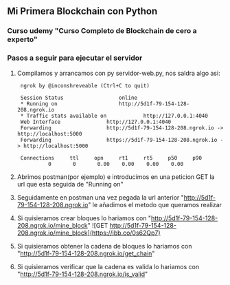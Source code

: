 ## Mi Primera Blockchain con Python
### Curso udemy "Curso Completo de Blockchain de cero a experto"
### Pasos a seguir para ejecutar el servidor
1. Compilamos y arrancamos con py servidor-web.py, nos saldra algo asi:

		ngrok by @inconshreveable (Ctrl+C to quit)

		Session Status 					online  
		* Running on 					http://5d1f-79-154-128-208.ngrok.io    
		* Traffic stats available on 			http://127.0.0.1:4040
		Web Interface  				http://127.0.0.1:4040 
		Forwarding     				http://5d1f-79-154-128-208.ngrok.io -> http://localhost:5000
		Forwarding     				https://5d1f-79-154-128-208.ngrok.io -> http://localhost:5000

	    Connections     ttl     opn     rt1     rt5     p50     p90
			   	 0       0       0.00    0.00    0.00    0.00 
	
2. Abrimos postman(por ejemplo) e introducimos en una peticion GET la url que esta seguida de "Running on"
3. Seguidamente en postman una vez pegada la url anterior "http://5d1f-79-154-128-208.ngrok.io" le añadimos el metodo que queramos realizar
4. Si quisieramos crear bloques lo hariamos con "http://5d1f-79-154-128-208.ngrok.io/mine_block"
![GET http://5d1f-79-154-128-208.ngrok.io/mine_block](https://ibb.co/0s62Qp7)

5. Si quisieramos obtener la cadena de bloques lo hariamos con "http://5d1f-79-154-128-208.ngrok.io/get_chain"
6. Si quisieramos verificar que la cadena es valida lo hariamos con "http://5d1f-79-154-128-208.ngrok.io/is_valid"